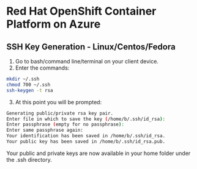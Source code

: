 # Red Hat OpenShift Container Platform on Azure

## SSH Key Generation - Linux/Centos/Fedora
1. Go to bash/command line/terminal on your client device.
2. Enter the commands:
```bash
mkdir ~/.ssh
chmod 700 ~/.ssh
ssh-keygen -t rsa
```
3. At this point you will be prompted:

```bash
Generating public/private rsa key pair.
Enter file in which to save the key (/home/b/.ssh/id_rsa):
Enter passphrase (empty for no passphrase):
Enter same passphrase again:
Your identification has been saved in /home/b/.ssh/id_rsa.
Your public key has been saved in /home/b/.ssh/id_rsa.pub.
```

Your public and private keys are now available in your home folder under the .ssh directory.
